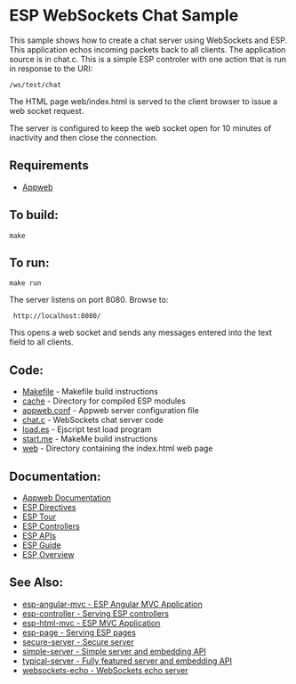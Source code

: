 ESP WebSockets Chat Sample
===

This sample shows how to create a chat server using WebSockets and ESP. This
application echos incoming packets back to all clients. The application source
is in chat.c. This is a simple ESP controler with one action that is run in
response to the URI:

    /ws/test/chat

The HTML page web/index.html is served to the client browser to issue a web socket
request.

The server is configured to keep the web socket open for 10 minutes of inactivity and
then close the connection.

Requirements
---

* [Appweb](https://www.embedthis.com/appweb/download.html)

To build:
---
    make

To run:
---
    make run

The server listens on port 8080. Browse to:

     http://localhost:8080/

This opens a web socket and sends any messages entered into the text field to all clients.

Code:
---
* [Makefile](Makefile) - Makefile build instructions
* [cache](cache) - Directory for compiled ESP modules
* [appweb.conf](appweb.conf) - Appweb server configuration file
* [chat.c](chat.c) - WebSockets chat server code
* [load.es](load.es) - Ejscript test load program
* [start.me](start.me) - MakeMe build instructions
* [web](web) - Directory containing the index.html web page

Documentation:
---
* [Appweb Documentation](https://www.embedthis.com/appweb/doc/index.html)
* [ESP Directives](https://www.embedthis.com/appweb/doc/users/dir/esp.html)
* [ESP Tour](https://www.embedthis.com/esp/doc/start/tour.html)
* [ESP Controllers](https://www.embedthis.com/esp/doc/users/controllers.html)
* [ESP APIs](https://www.embedthis.com/esp/doc/ref/native.html)
* [ESP Guide](https://www.embedthis.com/esp/doc/users/index.html)
* [ESP Overview](https://www.embedthis.com/esp/doc/index.html)

See Also:
---
* [esp-angular-mvc - ESP Angular MVC Application](../esp-angular-mvc/README.md)
* [esp-controller - Serving ESP controllers](../esp-controller/README.md)
* [esp-html-mvc - ESP MVC Application](../esp-html-mvc/README.md)
* [esp-page - Serving ESP pages](../esp-page/README.md)
* [secure-server - Secure server](../secure-server/README.md)
* [simple-server - Simple server and embedding API](../simple-server/README.md)
* [typical-server - Fully featured server and embedding API](../typical-server/README.md)
* [websockets-echo - WebSockets echo server](../websockets-echo/README.md)
